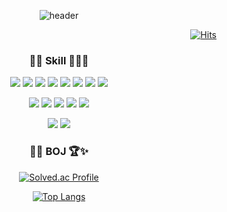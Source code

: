 <div align="center">
  
  ![header](https://capsule-render.vercel.app/api?type=soft&color=gradient&customColorList=7,8,2,7,30&height=90&section=header&text=🖤👾%20PARKDOYUN%20🤖🤍%20&render&fontSize=30&animation=twinkling&fontColor=6A5ACD&reversal=true&stroke=40E0D0&strokeWidth=1.5)

</p>
<div align="right">
  
  [![Hits](https://hits.seeyoufarm.com/api/count/incr/badge.svg?url=https%3A%2F%2Fgithub.com%2Fparkdoyun%2F&count_bg=%23B86AFF&title_bg=%23888888&icon=&icon_color=%23E7E7E7&title=today&edge_flat=false)](https://hits.seeyoufarm.com)
  
</div>
<div align="center">
<h3>🐱‍🐉 Skill 👀👻💙</h3> 
<p>
  <img src="https://img.shields.io/badge/C-E4405F?style=plastic&logo=C&logoColor=A8B9CC"/>
  <img src="https://img.shields.io/badge/C++-brightgreen?style=plastic&logo=Cplusplus&logoColor=00599C"/>
  <img src="https://img.shields.io/badge/Java-9cf?style=plastic&logo=CoffeeScript&logoColor=00599C"/>
  <img src="https://img.shields.io/badge/JavaScript-gray?style=plastic&logo=JavaScript&logoColor=F7DF1E"/>
  <img src="https://img.shields.io/badge/Python-F4B728?style=plastic&logo=Python&logoColor=3776AB"/>
  <img src="https://img.shields.io/badge/HTML5-white?style=plastic&logo=HTML5&logoColor=E34F26"/>
  <img src="https://img.shields.io/badge/PHP-lime?style=plastic&logo=PHP&logoColor=777BB4"/>
  <img src="https://img.shields.io/badge/CSS3-F43059?style=plastic&logo=CSS3&logoColor=1572B6"/>
  </p>
  <p>
  <img src="https://img.shields.io/badge/MySQL-030303?style=plastic&logo=MySQL&logoColor=4479A1"/>
  <img src="https://img.shields.io/badge/PostgreSQL-EA4AAA?style=plastic&logo=PostgreSQL&logoColor=4169E1"/>
  <img src="https://img.shields.io/badge/Firebase-F16728?style=plastic&logo=Firebase&logoColor=FFCA28"/>
  <img src="https://img.shields.io/badge/Amazon AWS-783CBD?style=plastic&logo=Amazon AWS&logoColor=232F3E"/>
  <img src="https://img.shields.io/badge/GitHub-9B9B9B?style=plastic&logo=GitHub&logoColor=181717"/>
  </p>
  <p>
  <img src="https://img.shields.io/badge/Arduino-skyblue?style=plastic&logo=Arduino&logoColor=00979D"/>
  <img src="https://img.shields.io/badge/Raspberry Pi-00B265?style=plastic&logo=Raspberry Pi&logoColor=A22846"/>
  </p>
</div>

<div align="center">
  <h3> 🐱‍💻 BOJ 🏆✨</h3>
  </div>
  
<div style="flex-direction:row;">
  <div>
  
  [![Solved.ac Profile](http://mazassumnida.wtf/api/v2/generate_badge?boj=ehdqkd31)](https://solved.ac/ehdqkd31/)
  
 </div>
 <div>
  
  [![Top Langs](https://github-readme-stats.vercel.app/api/top-langs/?username=parkdoyun&theme=jolly&exclude_repo=google_colab&layout=compact)](https://github.com/parkdoyun/github-readme-stats)
  
</div>
</div>

